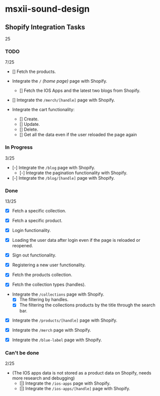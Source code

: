 # msxii-sound-design

## Shopify Integration Tasks

25

### TODO

7/25

- [] Fetch the products.

- Integrate the `/` _(home page)_ page with Shopify.
  - [] Fetch the IOS Apps and the latest two blogs from Shopify.

- [] Integrate the `/merch/[handle]` page with Shopify.
- Integrate the cart functionality:
  - [] Create.
  - [] Update.
  - [] Delete.
  - [] Get all the data even if the user reloaded the page again

### In Progress

3/25

- [-] Integrate the `/blog` page with Shopify.
  - [-] Integrate the pagination functionality with Shopify.
- [-] Integrate the `/blog/[handle]` page with Shopify.

### Done

13/25

- [x] Fetch a specific collection.
- [x] Fetch a specific product.

- [x] Login functionality.
- [x] Loading the user data after login even if the page is reloaded or reopened.
- [x] Sign out functionality.
- [x] Registering a new user functionality.

- [x] Fetch the products collection.
- [x] Fetch the collection types (handles).

- Integrate the `/collections` page with Shopify.
  - [x] The filtering by handles.
  - [x] The filtering the collections products by the title through the search bar.

- [x] Integrate the `/products/[handle]` page with Shopify.
- [x] Integrate the `/merch` page with Shopify.

- [x] Integrate the `/blue-label` page with Shopify.

### Can't be done

2/25

- (The IOS apps data is not stored as a product data on Shopify, needs more research and debugging)
  - [|] Integrate the `/ios-apps` page with Shopify.
  - [|] Integrate the `/ios-apps/[handle]` page with Shopify.
